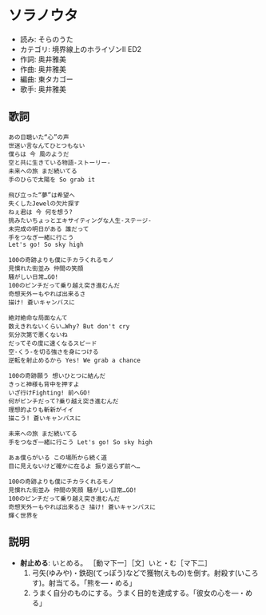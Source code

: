 ソラノウタ
===========

- 読み: そらのうた
- カテゴリ: 境界線上のホライゾンII ED2
- 作詞: 奥井雅美
- 作曲: 奥井雅美
- 編曲: 東タカゴー
- 歌手: 奥井雅美


歌詞
-----

    あの日聴いた“心”の声
    世迷い言なんてひとつもない
    僕らは 今 風のようだ
    空と共に生きている物語‐ストーリー‐
    未来への旅 まだ続いてる
    手のひらで太陽を So grab it

    飛び立った“夢”は希望へ
    失くしたJewelの欠片探す
    ねぇ君は 今 何を想う?
    挑みたいちょっとエキサイティングな人生‐ステージ‐
    未完成の明日がある 誰だって
    手をつなぎ一緒に行こう
    Let's go! So sky high

    100の奇跡よりも僕にチカラくれるモノ
    見慣れた街並み 仲間の笑顔
    騒がしい日常…GO!
    100のピンチだって乗り越え突き進むんだ
    奇想天外ーもやれば出来るさ
    描け! 蒼いキャンバスに

    絶対絶命な局面なんて
    数えきれないくらい…Why? But don't cry
    気分次第で悪くないね
    だってその度に速くなるスピード
    空‐くう‐を切る強さを身につける
    逆転を射止めるから Yes! We grab a chance

    100の奇跡願う 想いひとつに結んだ
    きっと神様も背中を押すよ
    いざ行けFighting! 前へGO!
    何がピンチだって?乗り越え突き進むんだ
    理想的よりも斬新がイイ
    描こう! 蒼いキャンバスに

    未来への旅 まだ続いてる
    手をつなぎ一緒に行こう Let's go! So sky high

    あぁ僕らがいる この場所から続く道
    目に見えないけど確かに在るよ 振り返らず前へ…

    100の奇跡よりも僕にチカラくれるモノ
    見慣れた街並み 仲間の笑顔 騒がしい日常…GO!
    100のピンチだって乗り越え突き進むんだ
    奇想天外ーもやれば出来るさ 描け! 蒼いキャンバスに
    輝く世界を


説明
-----

- **射止める**: いとめる。 ［動マ下一］［文］いと・む［マ下二］
    1. 弓矢(ゆみや)・鉄砲(てっぽう)などで獲物(えもの)を倒す。射殺す(いころす)。射当てる。「熊を―・める」
    2. うまく自分のものにする。うまく目的を達成する。「彼女の心を―・める」


